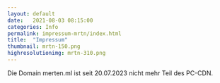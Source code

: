 ```yaml
---
layout: default
date:   2021-08-03 08:15:00
categories: Info
permalink: impressum-mrtn/index.html
title:  "Impressum"
thumbnail: mrtn-150.png
highresolutionimg: mrtn-310.png
---
```


<!-- entry-content -->
Die Domain merten.ml ist seit 20.07.2023 nicht mehr Teil des PC-CDN.  

<!-- .entry-content -->
